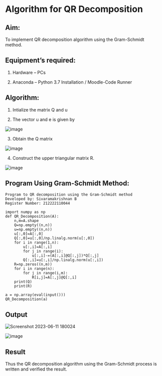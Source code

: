 # Algorithm for QR Decomposition

## Aim:

To implement QR decomposition algorithm using the Gram-Schmidt method.

## Equipment’s required:

1.	Hardware – PCs

2.	Anaconda – Python 3.7 Installation / Moodle-Code Runner

## Algorithm:

1.	Intialize the matrix Q and u

2.	The vector u and e is given by 

![image](https://github.com/SivaramakrishnanBaskar/QRdecomposition/assets/119476322/42f1d060-d10e-48c4-bc2b-51ba0d70a1b8)


3.	Obtain the Q matrix   

![image](https://github.com/SivaramakrishnanBaskar/QRdecomposition/assets/119476322/ed9f4d91-8570-4cc3-b7ad-7eb62cf77494)

4.	Construct the upper triangular matrix R.

![image](https://github.com/SivaramakrishnanBaskar/QRdecomposition/assets/119476322/e6018a2b-330a-4676-aeb3-7d42b45a799e)

    
## Program Using Gram-Schmidt Method:
```
Program to QR decomposition using the Gram-Schmidt method
Developed by: Sivaramakrishnan B
Register Number: 212222110044

import numpy as np
def QR_Decomposition(A):
    n,m=A.shape
    Q=np.empty((n,n))
    u=np.empty((n,n))
    u[:,0]=A[:,0]
    Q[:,0]=u[:,0]/np.linalg.norm(u[:,0])
    for i in range(1,n):
        u[:,i]=A[:,i]
        for j in range(i): 
            u[:,i]-=(A[:,i]@Q[:,j])*Q[:,j]
        Q[:,i]=u[:,i]/np.linalg.norm(u[:,i])
    R=np.zeros((n,m))
    for i in range(n):
        for j in range(i,m):
            R[i,j]=A[:,j]@Q[:,i]
    print(Q)
    print(R)
    
a = np.array(eval(input()))
QR_Decomposition(a)

```

## Output 
![Screenshot 2023-06-11 180024](https://github.com/SivaramakrishnanBaskar/QRdecomposition/assets/119476322/e5a445e6-b17f-4f57-a6db-af5d021c53c2)

![image](https://github.com/SivaramakrishnanBaskar/QRdecomposition/assets/119476322/3fe06354-1476-4dec-956f-adca9222ce5f)

## Result
Thus the QR decomposition algorithm using the Gram-Schmidt process is written and verified the result.
